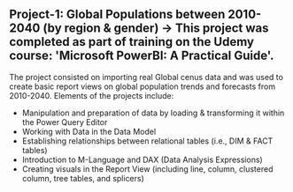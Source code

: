 ## Project-1: Global Populations between 2010-2040 (by region & gender) -> This project was completed as part of training on the Udemy course: 'Microsoft PowerBI: A Practical Guide'.

The project consisted on importing real Global cenus data and was used to create basic report views on global population trends and forecasts from 2010-2040. 
Elements of the projects include:
- Manipulation and preparation of data by loading & transforming it within the Power Query Editor
- Working with Data in the Data Model
- Establishing relationships between relational tables (i.e., DIM & FACT tables)
- Introduction to M-Language and DAX (Data Analysis Expressions)
- Creating visuals in the Report View (including line, column, clustered column, tree tables, and splicers)

